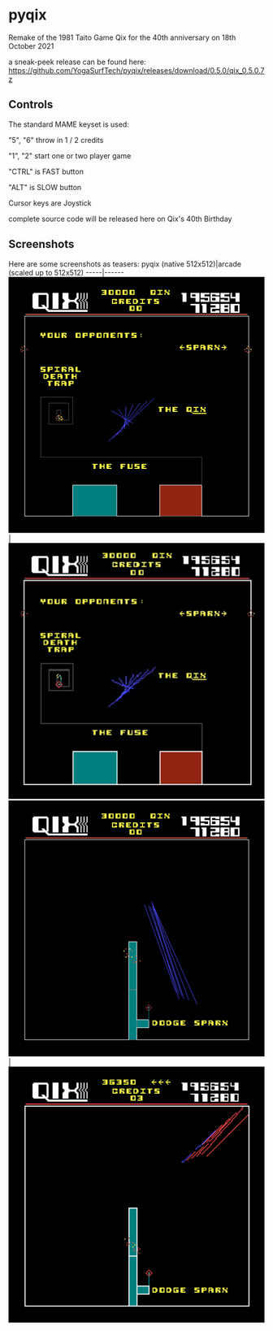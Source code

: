 # pyqix
Remake of the 1981 Taito Game Qix for the 40th anniversary on 18th October 2021

a sneak-peek release can be found here: https://github.com/YogaSurfTech/pyqix/releases/download/0.5.0/qix_0.5.0.7z

## Controls 
  The standard MAME keyset is used:
  
 "5", "6" throw in 1 / 2 credits
 
 "1", "2" start one or two player game
 
 "CTRL" is FAST button
 
 "ALT"  is SLOW button
 
 Cursor keys are Joystick

complete source code will be released here on Qix's 40th Birthday

## Screenshots
Here are some screenshots as teasers:
pyqix (native 512x512)|arcade (scaled up to 512x512)
-----|------
<img src="https://github.com/YogaSurfTech/pyqix/blob/master/screenshots/pyqix.png?raw=true" alt="Attractmode in pyqix" width="512"/> |<img src="https://github.com/YogaSurfTech/pyqix/blob/master/screenshots/qix_original.png?raw=true" alt="Original arcade" width="512"/>
<img src="https://github.com/YogaSurfTech/pyqix/blob/master/screenshots/pyqix2.png?raw=true" alt="Attractmode in pyqix" width="512"/> |<img src="https://github.com/YogaSurfTech/pyqix/blob/master/screenshots/qix_original2.png?raw=true" alt="Original arcade" width="512"/>
